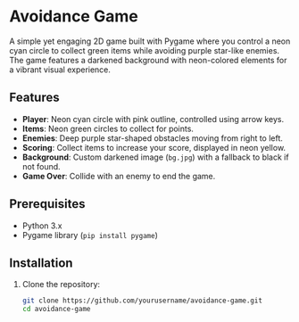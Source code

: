 # Avoidance Game

A simple yet engaging 2D game built with Pygame where you control a neon cyan circle to collect green items while avoiding purple star-like enemies. The game features a darkened background with neon-colored elements for a vibrant visual experience.

## Features
- **Player**: Neon cyan circle with pink outline, controlled using arrow keys.
- **Items**: Neon green circles to collect for points.
- **Enemies**: Deep purple star-shaped obstacles moving from right to left.
- **Scoring**: Collect items to increase your score, displayed in neon yellow.
- **Background**: Custom darkened image (`bg.jpg`) with a fallback to black if not found.
- **Game Over**: Collide with an enemy to end the game.

## Prerequisites
- Python 3.x
- Pygame library (`pip install pygame`)

## Installation
1. Clone the repository:
   ```bash
   git clone https://github.com/yourusername/avoidance-game.git
   cd avoidance-game
